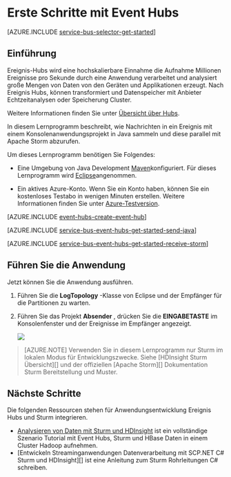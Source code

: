 <properties
    pageTitle="Erste Schritte mit Event-Hubs in Java mit Apache | Microsoft Azure"
    description="Dieses Lernprogramm den Einstieg in Azure Ereignis Hubs; Senden von Ereignissen mit Java in einem Apache Storm-Cluster erhalten."
    services="event-hubs"
    documentationCenter=""
    authors="fsautomata"
    manager="timlt"
    editor=""/>

<tags
    ms.service="event-hubs"
    ms.workload="na"
    ms.tgt_pltfrm="na"
    ms.devlang="na"
    ms.topic="article"
    ms.date="09/06/2016"
    ms.author="sethm"/>

# <a name="get-started-with-event-hubs"></a>Erste Schritte mit Event Hubs

[AZURE.INCLUDE [service-bus-selector-get-started](../../includes/service-bus-selector-get-started.md)]

## <a name="introduction"></a>Einführung

Ereignis-Hubs wird eine hochskalierbare Einnahme die Aufnahme Millionen Ereignisse pro Sekunde durch eine Anwendung verarbeitet und analysiert große Mengen von Daten von den Geräten und Applikationen erzeugt. Nach Ereignis Hubs, können transformiert und Datenspeicher mit Anbieter Echtzeitanalysen oder Speicherung Cluster.

Weitere Informationen finden Sie unter [Übersicht über Hubs][].

In diesem Lernprogramm beschreibt, wie Nachrichten in ein Ereignis mit einem Konsolenanwendungsprojekt in Java sammeln und diese parallel mit Apache Storm abzurufen.

Um dieses Lernprogramm benötigen Sie Folgendes:

+ Eine Umgebung von Java Development [Maven](http://maven.apache.org/)konfiguriert. Für dieses Lernprogramm wird [Eclipse](https://www.eclipse.org/)angenommen.

+ Ein aktives Azure-Konto. Wenn Sie ein Konto haben, können Sie ein kostenloses Testabo in wenigen Minuten erstellen. Weitere Informationen finden Sie unter [Azure-Testversion](https://azure.microsoft.com/pricing/free-trial/).

[AZURE.INCLUDE [event-hubs-create-event-hub](../../includes/event-hubs-create-event-hub.md)]

[AZURE.INCLUDE [service-bus-event-hubs-get-started-send-java](../../includes/service-bus-event-hubs-get-started-send-java.md)]


[AZURE.INCLUDE [service-bus-event-hubs-get-started-receive-storm](../../includes/service-bus-event-hubs-get-started-receive-storm.md)]

## <a name="run-the-applications"></a>Führen Sie die Anwendung

Jetzt können Sie die Anwendung ausführen.

1.  Führen Sie die **LogTopology** -Klasse von Eclipse und der Empfänger für die Partitionen zu warten.

2.  Führen Sie das Projekt **Absender** , drücken Sie die **EINGABETASTE** im Konsolenfenster und der Ereignisse im Empfänger angezeigt.

    ![][22]

> [AZURE.NOTE] Verwenden Sie in diesem Lernprogramm nur Sturm im lokalen Modus für Entwicklungszwecke. Siehe [HDInsight Sturm Übersicht][] und der offiziellen [Apache Storm][] Dokumentation Sturm Bereitstellung und Muster.

## <a name="next-steps"></a>Nächste Schritte

Die folgenden Ressourcen stehen für Anwendungsentwicklung Ereignis Hubs und Sturm integrieren.

- [Analysieren von Daten mit Sturm und HDInsight] ist ein vollständige Szenario Tutorial mit Event Hubs, Sturm und HBase Daten in einem Cluster Hadoop aufnehmen.
- [Entwickeln Streaminganwendungen Datenverarbeitung mit SCP.NET C# Sturm und HDInsight][] ist eine Anleitung zum Sturm Rohrleitungen C# schreiben.

<!-- Images. -->
[22]: ./media/event-hubs-java-storm-getstarted/receive-storm2.png

<!-- Links -->
[Azure classic portal]: https://manage.windowsazure.com/
[Event Processor Host]: https://www.nuget.org/packages/Microsoft.Azure.ServiceBus.EventProcessorHost
[Übersicht über Hubs]: event-hubs-overview.md

[Apache Sturm]: https://storm.incubator.apache.org
[Übersicht über die HDInsight Sturm]: ../hdinsight/hdinsight-storm-overview.md
[Analysieren von Daten mit Sturm und HDInsight]: ../hdinsight/hdinsight-storm-sensor-data-analysis.md
[Entwickeln von Streaminganwendungen Datenverarbeitung mit SCP.NET C# Sturm und HDInsight]: ../hdinsight/hdinsight-storm-develop-csharp-visual-studio-topology.md
 